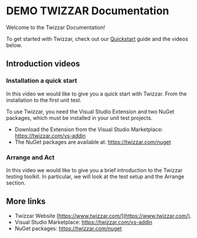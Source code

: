 <script setup lang="ts">
import YoutubePlayer from '../components/YoutubePlayer.vue'
</script>

# DEMO TWIZZAR Documentation

Welcome to the Twizzar Documentation!

To get started with Twizzar, check out our [Quickstart](./quickstart) guide and the videos below.

## Introduction videos

### Installation a quick start

In this video we would like to give you a quick start with Twizzar. From the installation to the first unit test.

<YoutubePlayer url="https://www.youtube.com/embed/1cofloA_DoM?si=g3G_qdweOF09fDel" />

To use Twizzar, you need the Visual Studio Extension and two NuGet packages, which must be installed in your unit test projects.

- Download the Extension from the Visual Studio Marketplace: https://twizzar.com/vs-addin
- The NuGet packages are available at: https://twizzar.com/nuget

### Arrange and Act

In this video we would like to give you a brief introduction to the Twizzar testing toolkit. In particular, we will look at the test setup and the Arrange section.

<YoutubePlayer url="https://www.youtube.com/embed/7DsTS2PLP3w?si=ktRmh9rfPPFY_ruS" />

## More links

- Twizzar Website [https://www.twizzar.com/](https://www.twizzar.com/).
- Visual Studio Marketplace: https://twizzar.com/vs-addin
- NuGet packages: https://twizzar.com/nuget
